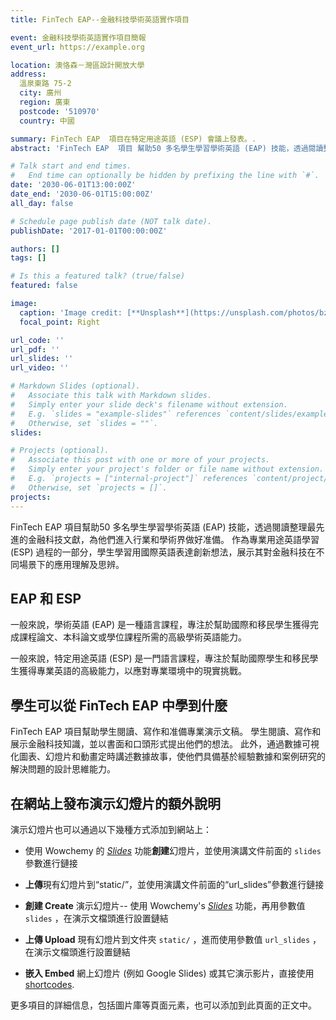 ```yaml
---
title: FinTech EAP--金融科技學術英語實作項目

event: 金融科技學術英語實作項目簡報
event_url: https://example.org

location: 澳恪森－灣區設計開放大學
address:
  溫泉東路 75-2
  city: 廣州
  region: 廣東
  postcode: '510970'
  country: 中國

summary: FinTech EAP  項目在特定用途英語 (ESP) 會議上發表。.
abstract: 'FinTech EAP  項目 幫助50 多名學生學習學術英語 (EAP) 技能，透過閱讀整理最先進的金融科技文獻，為他們進入行業和學術界做好准備。 作為專業用途英語學習 (ESP) 過程的一部分，學生學習用國際英語表達創新想法，展示其對金融科技在不同場景下的應用理解及思辨。'

# Talk start and end times.
#   End time can optionally be hidden by prefixing the line with `#`.
date: '2030-06-01T13:00:00Z'
date_end: '2030-06-01T15:00:00Z'
all_day: false

# Schedule page publish date (NOT talk date).
publishDate: '2017-01-01T00:00:00Z'

authors: []
tags: []

# Is this a featured talk? (true/false)
featured: false

image:
  caption: 'Image credit: [**Unsplash**](https://unsplash.com/photos/bzdhc5b3Bxs)'
  focal_point: Right

url_code: ''
url_pdf: ''
url_slides: ''
url_video: ''

# Markdown Slides (optional).
#   Associate this talk with Markdown slides.
#   Simply enter your slide deck's filename without extension.
#   E.g. `slides = "example-slides"` references `content/slides/example-slides.md`.
#   Otherwise, set `slides = ""`.
slides:

# Projects (optional).
#   Associate this post with one or more of your projects.
#   Simply enter your project's folder or file name without extension.
#   E.g. `projects = ["internal-project"]` references `content/project/deep-learning/index.md`.
#   Otherwise, set `projects = []`.
projects:
---
```


FinTech EAP  項目幫助50 多名學生學習學術英語 (EAP) 技能，透過閱讀整理最先進的金融科技文獻，為他們進入行業和學術界做好准備。 作為專業用途英語學習 (ESP) 過程的一部分，學生學習用國際英語表達創新想法，展示其對金融科技在不同場景下的應用理解及思辨。

## EAP 和 ESP

一般來說，學術英語 (EAP) 是一種語言課程，專注於幫助國際和移民學生獲得完成課程論文、本科論文或學位課程所需的高級學術英語能力。

一般來說，特定用途英語 (ESP) 是一門語言課程，專注於幫助國際學生和移民學生獲得專業英語的高級能力，以應對專業環境中的現實挑戰。

## 學生可以從 FinTech EAP 中學到什麼

FinTech EAP 項目幫助學生閱讀、寫作和准備專業演示文稿。 學生閱讀、寫作和展示金融科技知識，並以書面和口頭形式提出他們的想法。 此外，通過數據可視化圖表、幻燈片和動畫定時講述數據故事，使他們具備基於經驗數據和案例研究的解決問題的設計思維能力。

## 在網站上發布演示幻燈片的額外說明

演示幻燈片也可以通過以下幾種方式添加到網站上：

- 使用 Wowchemy 的 [_Slides_](https://docs.hugoblox.com/managing-content/#create-slides) 功能**創建**幻燈片，並使用演講文件前面的 `slides` 參數進行鏈接
- **上傳**現有幻燈片到“static/”，並使用演講文件前面的“url_slides”參數進行鏈接


- **創建 Create** 演示幻燈片-- 使用 Wowchemy's [_Slides_](https://docs.hugoblox.com/managing-content/#create-slides) 功能，再用參數值 `slides` ，在演示文檔頭進行設置鏈結
- **上傳 Upload** 現有幻燈片到文件夾 `static/` ，進而使用參數值 `url_slides` ，在演示文檔頭進行設置鏈結 
- **嵌入 Embed** 網上幻燈片 (例如 Google Slides)  或其它演示影片，直接使用[shortcodes](https://docs.hugoblox.com/writing-markdown-latex/).

更多項目的詳細信息，包括圖片庫等頁面元素，也可以添加到此頁面的正文中。

